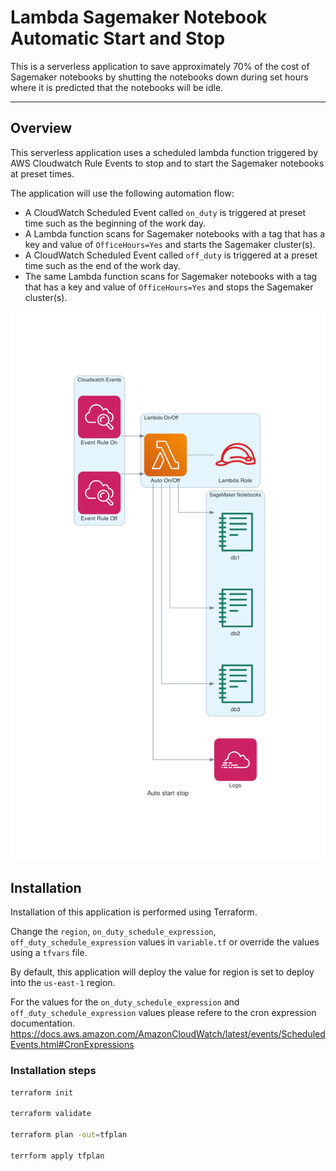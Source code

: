 # Lambda Sagemaker Notebook Automatic Start and Stop 

This is a serverless application to save approximately 70% of the cost of Sagemaker notebooks by shutting the notebooks down during set hours where it is predicted that the notebooks will be idle.

------

## Overview

This serverless application uses a scheduled lambda function triggered by AWS Cloudwatch Rule Events to stop and to start the Sagemaker notebooks at preset times.

The application will use the following automation flow:

- A CloudWatch Scheduled Event called `on_duty` is triggered at preset time such as the beginning of the work day.
- A Lambda function scans for Sagemaker notebooks with a tag that has a key and value of `OfficeHours=Yes` and starts the Sagemaker cluster(s).
- A CloudWatch Scheduled Event called `off_duty` is triggered at a preset time such as the end of the work day.
- The same Lambda function scans for Sagemaker notebooks with a tag that has a key and value of `OfficeHours=Yes` and stops the Sagemaker cluster(s).

![](./src/auto_start_stop.png)



## Installation

Installation of this application is performed using Terraform.

Change the `region`, `on_duty_schedule_expression`, `off_duty_schedule_expression` values in `variable.tf` or override the values using a `tfvars` file. 

By default, this application will deploy the value for region is set to deploy into the `us-east-1` region.

For the values for the `on_duty_schedule_expression` and `off_duty_schedule_expression` values please refere to the cron expression documentation. https://docs.aws.amazon.com/AmazonCloudWatch/latest/events/ScheduledEvents.html#CronExpressions

### Installation steps

```bash
terraform init

terraform validate

terraform plan -out=tfplan

terrform apply tfplan
```

